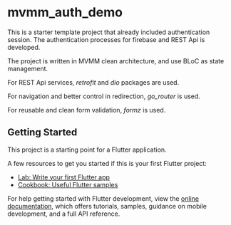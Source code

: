 # mvmm_auth_demo

This is a starter template project that already included authentication session. The authentication processes for firebase and REST Api is developed.  

The project is written in MVMM clean architecture, and use BLoC as state management. 

For REST Api services, *retrofit* and *dio* packages are used. 

For navigation and better control in redirection, *go_router* is used.

For reusable and clean form validation, *formz* is used.

## Getting Started

This project is a starting point for a Flutter application.

A few resources to get you started if this is your first Flutter project:

- [Lab: Write your first Flutter app](https://docs.flutter.dev/get-started/codelab)
- [Cookbook: Useful Flutter samples](https://docs.flutter.dev/cookbook)

For help getting started with Flutter development, view the
[online documentation](https://docs.flutter.dev/), which offers tutorials,
samples, guidance on mobile development, and a full API reference.
